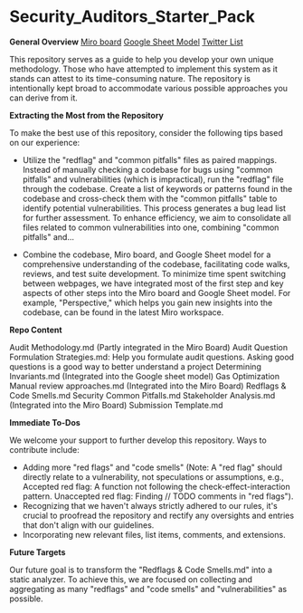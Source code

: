 # Security_Auditors_Starter_Pack

**General Overview**
[Miro board](https://miro.com/app/board/uXjVMgF6YT4=/?share_link_id=15940391732)
[Google Sheet Model](https://docs.google.com/spreadsheets/d/1LoUfjXRslmXcaoZVNV3Ya1btsAshg5V3ZkymYcunZPs/edit?usp=sharing)
[Twitter List](https://‪https://x.com/i/lists/1699739698728407461)


This repository serves as a guide to help you develop your own unique methodology. Those who have attempted to implement this system as it stands can attest to its time-consuming nature. The repository is intentionally kept broad to accommodate various possible approaches you can derive from it.

**Extracting the Most from the Repository**

To make the best use of this repository, consider the following tips based on our experience:

- Utilize the "redflag" and "common pitfalls" files as paired mappings. Instead of manually checking a codebase for bugs using "common pitfalls" and vulnerabilities (which is impractical), run the "redflag" file through the codebase. Create a list of keywords or patterns found in the codebase and cross-check them with the "common pitfalls" table to identify potential vulnerabilities. This process generates a bug lead list for further assessment. To enhance efficiency, we aim to consolidate all files related to common vulnerabilities into one, combining "common pitfalls" and...

- Combine the codebase, Miro board, and Google Sheet model for a comprehensive understanding of the codebase, facilitating code walks, reviews, and test suite development. To minimize time spent switching between webpages, we have integrated most of the first step and key aspects of other steps into the Miro board and Google Sheet model. For example, "Perspective," which helps you gain new insights into the codebase, can be found in the latest Miro workspace.

**Repo Content**

Audit Methodology.md (Partly integrated in the Miro Board)
Audit Question Formulation Strategies.md: Help you formulate audit questions. Asking good questions is a good way to better understand a project
Determining Invariants.md (Integrated into the Google sheet model)
Gas Optimization
Manual review approaches.md (Integrated into the Miro Board)
Redflags & Code Smells.md
Security Common Pitfalls.md
Stakeholder Analysis.md (Integrated into the Miro Board)
Submission Template.md


**Immediate To-Dos**

We welcome your support to further develop this repository. Ways to contribute include:

- Adding more "red flags" and "code smells" (Note: A "red flag" should directly relate to a vulnerability, not speculations or assumptions, e.g., Accepted red flag: A function not following the check-effect-interaction pattern. Unaccepted red flag: Finding // TODO comments in "red flags").
- Recognizing that we haven't always strictly adhered to our rules, it's crucial to proofread the repository and rectify any oversights and entries that don't align with our guidelines.
- Incorporating new relevant files, list items, comments, and extensions.

**Future Targets**

Our future goal is to transform the "Redflags & Code Smells.md" into a static analyzer. To achieve this, we are focused on collecting and aggregating as many "redflags" and "code smells" and "vulnerabilities" as possible.
